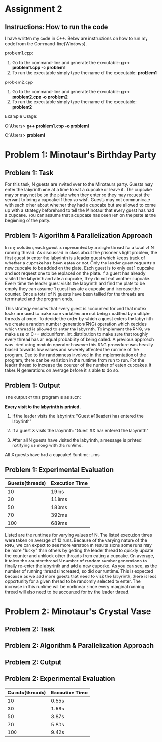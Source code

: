 # Assignment 2

## Instructions: How to run the code
I have written my code in C++. Below are instructions on how to run my code from the Command-line(Windows).

problem1.cpp:

1) Go to the command-line and generate the executable: **g++ problem1.cpp -o problem1**
2) To run the executable simply type the name of the executable: **problem1**

problem2.cpp

1) Go to the command-line and generate the executable: **g++ problem2.cpp -o problem2**
2) To run the executable simply type the name of the executable: **problem2**

Example Usage:

C:\Users> **g++ problem1.cpp -o problem1**

C:\Users> **problem1**

# Problem 1: Minotaur's Birthday Party

## Problem 1: Task
For this task, N guests are invited over to the Minotaurs party. Guests may enter the labyrinth one at a time to eat a cupcake or leave it. The cupcake may or may not be on the plate when they enter so they may request the servant to bring a cupcake if they so wish. Guests may not communicate with each other about whether they had a cupcake but are allowed to come up with a strategy beforehand to tell the Minotaur that every guest has had a cupcake. You can assume that a cupcake has been left on the plate at the beginning of the party. 

## Problem 1: Algorithm & Parallelization Approach
In my solution, each guest is represented by a single thread for a total of N running thread. As discussed in class about the prisoner's light problem, the first guest to enter the labyrinth is a leader guest which keeps track of whether a cupcake has 
been eaten or not. Only the leader guest requests a new cupcake to be added on the plate. Each guest is to only eat 1 cupcake
and not request one to be replaced on the plate. If a guest has already visited the labyrinth and ate a cupcake, they do not eat another
cupcake. Every time the leader guest visits the labyrinth and find the plate to be empty they can assume 1 guest has ate a cupcake and
increase the counter. Once a total of N guests have been tallied for the threads are terminated and the program ends. 

This strategy ensures that every guest is accounted for and that mutex locks are used to make sure variables are not being modified by multiple threads at once. To decide the order by which a guest enters the labyrinth we create a random number generation(RNG) operation which decides which thread is allowed to enter the labyrinth. To implement the RNG, we make use of C++ std::uniform_int_distribution to make sure that roughly every thread has an equal probability of being called. A previous approach was tried using modulo operator however this RNG procedure was heavily biased towards low values and severely affected the runtime of the program. Due to the randomness involved in the implementation of the program, there can be variation in the runtime from run to run. For the leader thread to increase the counter of the number of eaten cupcakes, it takes N generations on average before it is able to do so.  


## Problem 1: Output
The output of this program is as such:

**Every visit to the labyrinth is printed.**

1) If the leader visits the labyrinth: "Guest #1(leader) has entered the labyrinth"
2) If a guest X visits the labyrinth: "Guest #X has entered the labyrinth"

3) After all N guests have visited the labyrinth, a message is printed notifying us along with the runtime.

All X guests have had a cupcake!
Runtime: ..ms

## Problem 1: Experimental Evaluation
| Guests(threads) | Execution Time   |
| --------------  | -----------------|
| 10              |       19ms       |
| 30              |       118ms      |
| 50              |       183ms      |
| 70              |       392ms      |
| 100             |       689ms      |

Listed are the runtimes for varying values of N. The listed execution times were taken on average of 10 runs. Because of the varying nature of the RNG, we can expect to see more variation in results sicne some runs may
be more "lucky" than others by getting the leader thread to quickly update the counter and unblock other threads
from eating a cupcake. On average, it takes the counter thread N number of random number generations to finally
re-enter the labyrinth and add a new cupcake. As you can see, as the number of running threads increased, so 
did our runtime. This is expected because as we add more guests that need to visit the labyrinth, there is less
opportunity for a given thread to be randomly selected to enter. The increase in this runtime will be nonlinear since every marginal running thread will also need to be accounted for by the leader thread. 


# Problem 2: Minotaur's Crystal Vase

## Problem 2: Task

## Problem 2: Algorithm & Parallelization Approach

## Problem 2: Output

## Problem 2: Experimental Evaluation
| Guests(threads) | Execution Time   |
| --------------  | -----------------|
| 10              |       0.55s      |
| 30              |       1.58s      |
| 50              |       3.87s      |
| 70              |       5.80s      |
| 100             |       9.42s      |

